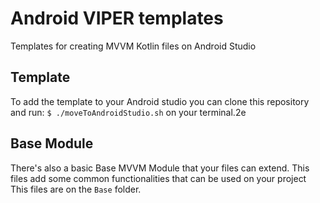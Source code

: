 # Android VIPER templates
Templates for creating MVVM Kotlin files on Android Studio

## Template
To add the template to your Android studio you can clone this repository and run:
`$ ./moveToAndroidStudio.sh`
on your terminal.2e

## Base Module
There's also a basic Base MVVM Module that your files can extend. This files add some common functionalities that can be used on your project
<br>This files are on the `Base` folder.
